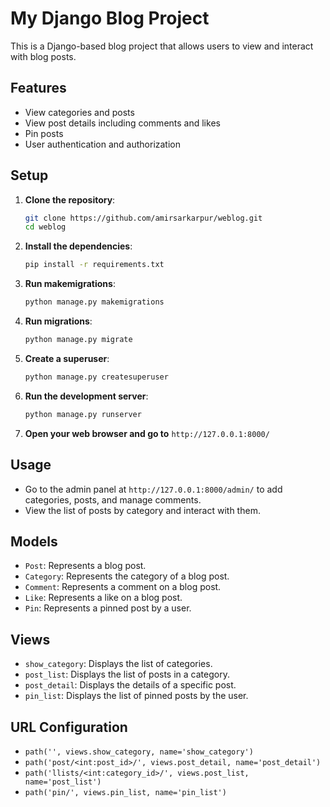 # My Django Blog Project

This is a Django-based blog project that allows users to view and interact with blog posts.

## Features

- View categories and posts
- View post details including comments and likes
- Pin posts
- User authentication and authorization

## Setup

1. **Clone the repository**:
    ```bash
    git clone https://github.com/amirsarkarpur/weblog.git
    cd weblog
    ```

2. **Install the dependencies**:
    ```bash
    pip install -r requirements.txt
    ```
    
4. **Run makemigrations**:
    ```bash
    python manage.py makemigrations
    ```
    
3. **Run migrations**:
    ```bash
    python manage.py migrate
    ```

4. **Create a superuser**:
    ```bash
    python manage.py createsuperuser
    ```

5. **Run the development server**:
    ```bash
    python manage.py runserver
    ```

6. **Open your web browser and go to** `http://127.0.0.1:8000/`

## Usage

- Go to the admin panel at `http://127.0.0.1:8000/admin/` to add categories, posts, and manage comments.
- View the list of posts by category and interact with them.

## Models

- `Post`: Represents a blog post.
- `Category`: Represents the category of a blog post.
- `Comment`: Represents a comment on a blog post.
- `Like`: Represents a like on a blog post.
- `Pin`: Represents a pinned post by a user.

## Views

- `show_category`: Displays the list of categories.
- `post_list`: Displays the list of posts in a category.
- `post_detail`: Displays the details of a specific post.
- `pin_list`: Displays the list of pinned posts by the user.

## URL Configuration

- `path('', views.show_category, name='show_category')`
- `path('post/<int:post_id>/', views.post_detail, name='post_detail')`
- `path('llists/<int:category_id>/', views.post_list, name='post_list')`
- `path('pin/', views.pin_list, name='pin_list')`

